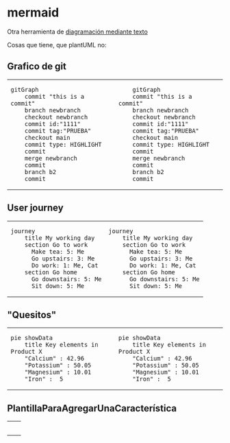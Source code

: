 # mermaid

Otra herramienta de [diagramación mediante texto](https://mermaid.js.org/)

Cosas que tiene, que plantUML no:

## Grafico de git

<div align=center>

<table><tr><td>
  
```
gitGraph
    commit "this is a commit"
    branch newbranch
    checkout newbranch
    commit id:"1111"
    commit tag:"PRUEBA"
    checkout main
    commit type: HIGHLIGHT
    commit
    merge newbranch
    commit
    branch b2
    commit
 ```
</td><td>
  
```mermaid
    gitGraph
    commit "this is a commit"
    branch newbranch
    checkout newbranch
    commit id:"1111"
    commit tag:"PRUEBA"
    checkout main
    commit type: HIGHLIGHT
    commit
    merge newbranch
    commit
    branch b2
    commit
```
</td></tr></table>
</div>
  
## User journey

<div align=center>

<table><tr><td>

```
journey
    title My working day
    section Go to work
      Make tea: 5: Me
      Go upstairs: 3: Me
      Do work: 1: Me, Cat
    section Go home
      Go downstairs: 5: Me
      Sit down: 5: Me
```
</td><td>
  
```mermaid
journey
    title My working day
    section Go to work
      Make tea: 5: Me
      Go upstairs: 3: Me
      Do work: 1: Me, Cat
    section Go home
      Go downstairs: 5: Me
      Sit down: 5: Me

```
</td></tr></table>
</div>

## "Quesitos"

<div align=center>

<table><tr><td>

```
pie showData
    title Key elements in Product X
    "Calcium" : 42.96
    "Potassium" : 50.05
    "Magnesium" : 10.01
    "Iron" :  5
```
</td><td>
  
```mermaid
pie showData
    title Key elements in Product X
    "Calcium" : 42.96
    "Potassium" : 50.05
    "Magnesium" : 10.01
    "Iron" :  5
```
</td></tr></table>
</div>

## PlantillaParaAgregarUnaCaracterística

<div align=center>

<table><tr><td>

```
```
</td><td>
  
```mermaid
```
</td></tr></table>
</div>